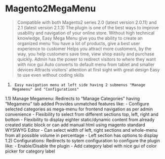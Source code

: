 # Magento2MegaMenu
> Compatible with both Magento2 series 2.0 (latest version 2.0.11) and 2.1 (latest version 2.1.3)
> The plugin is one of the best ways to improve usability and navigation of your online store.
> Without high technical knowledge, Easy Mega Menu give you the ability to create an organized menu
> You have a lot of products, give a best user experience to customer
> Helps you attract more customers, by the way, you help customers save time, view shop easily and purchase quickly.
> Admin has the power to redirect visitors to where they want with nice gui
> Auto converts to default menu from tablet and smaller devices
> Attracts visitors' attention at first sight with great design
> Easy to use even without coding skills
1)		Easy navigation menu at left side having 2 submenus "Manage Megamenu" and "Configurations"
1.1)	Manage Megamenu: Redirects to "Manage Categories" having "Megamenu" tab added
		Provides unmatched features like:
		- Configure selected categories as mega-menu for frontend navigation as per admin convenience
		- Flexibility to select from different sections top, left, right and bottom
		- Flexibility to display eighter static/dynamic content from already created static block or can add manual html using magento standard WYSIWYG Editor
		- Can select width of left, right sections and whole-menu from all possible volume in percentage
		- Left section has options to display
1.2)	Configurations: Redirects to sytem configuration to configure the plugin like:
		- Enable/Disable the plugin
		- Add category label with nice gui of color picker for category label
